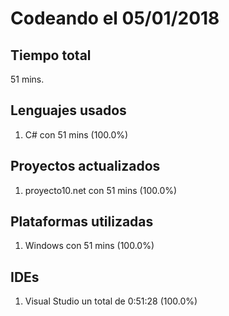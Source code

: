 # Codeando el 05/01/2018

## Tiempo total
51 mins.

## Lenguajes usados
1. C# con 51 mins (100.0%)

## Proyectos actualizados
1. proyecto10.net con 51 mins (100.0%)

## Plataformas utilizadas
1. Windows con 51 mins (100.0%)

## IDEs
1. Visual Studio un total de 0:51:28 (100.0%)
